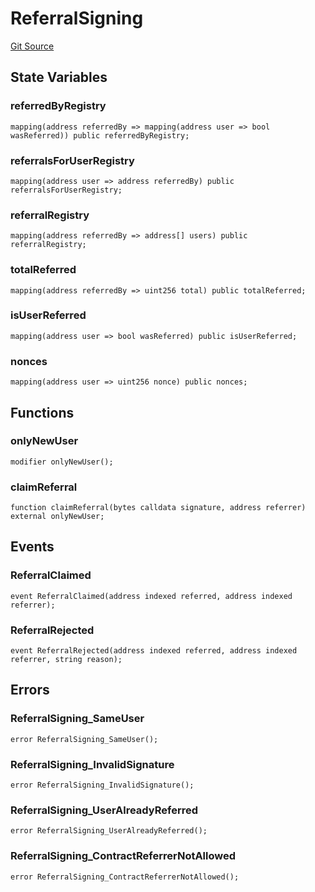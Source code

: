 # ReferralSigning
[Git Source](https://github.com/malda-protocol/malda-lending/blob/acd5ab2b6c54b66703c366d922b6691b77a8c9fd/src\referral\ReferralSigning.sol)


## State Variables
### referredByRegistry

```solidity
mapping(address referredBy => mapping(address user => bool wasReferred)) public referredByRegistry;
```


### referralsForUserRegistry

```solidity
mapping(address user => address referredBy) public referralsForUserRegistry;
```


### referralRegistry

```solidity
mapping(address referredBy => address[] users) public referralRegistry;
```


### totalReferred

```solidity
mapping(address referredBy => uint256 total) public totalReferred;
```


### isUserReferred

```solidity
mapping(address user => bool wasReferred) public isUserReferred;
```


### nonces

```solidity
mapping(address user => uint256 nonce) public nonces;
```


## Functions
### onlyNewUser


```solidity
modifier onlyNewUser();
```

### claimReferral


```solidity
function claimReferral(bytes calldata signature, address referrer) external onlyNewUser;
```

## Events
### ReferralClaimed

```solidity
event ReferralClaimed(address indexed referred, address indexed referrer);
```

### ReferralRejected

```solidity
event ReferralRejected(address indexed referred, address indexed referrer, string reason);
```

## Errors
### ReferralSigning_SameUser

```solidity
error ReferralSigning_SameUser();
```

### ReferralSigning_InvalidSignature

```solidity
error ReferralSigning_InvalidSignature();
```

### ReferralSigning_UserAlreadyReferred

```solidity
error ReferralSigning_UserAlreadyReferred();
```

### ReferralSigning_ContractReferrerNotAllowed

```solidity
error ReferralSigning_ContractReferrerNotAllowed();
```

